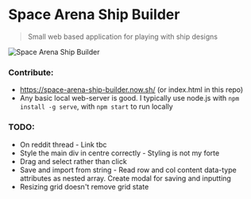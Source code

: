 # Space Arena Ship Builder
> Small web based application for playing with ship designs

![Space Arena Ship Builder](https://image.ibb.co/k6jt4f/Screen-Shot-2018-11-16-at-21-55-31.png)

### Contribute:
- https://space-arena-ship-builder.now.sh/ (or index.html in this repo)
- Any basic local web-server is good. I typically use node.js with `npm install -g serve`, with `npm start` to run locally

### TODO:
- On reddit thread - Link tbc
- Style the main div in centre correctly - Styling is not my forte
- Drag and select rather than click
- Save and import from string - Read row and col content data-type attributes as nested array. Create modal for saving and inputting
- Resizing grid doesn't remove grid state
